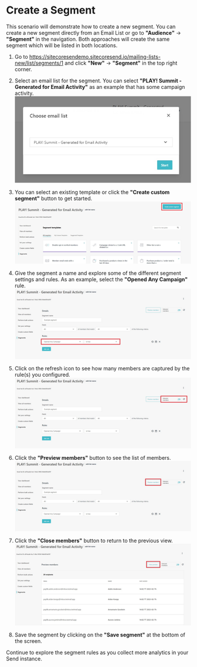 # Create a Segment

This scenario will demonstrate how to create a new segment. You can create a new segment directly from an Email List or go to  **"Audience"** -> **"Segment"** in the navigation. Both approaches will create the same segment which will be listed in both locations.

1. Go to <https://sitecoresendemo.sitecoresend.io/mailing-lists-new/list/segments/1> and click **"New"** -> **"Segment"** in the top right corner.

1. Select an email list for the segment. You can select **"PLAY! Summit - Generated for Email Activity"** as an example that has some campaign activity.
![Email List](./media/segment-2.jpg)

1. You can select an existing template or click the **"Create custom segment"** button to get started.
![Email List](./media/segment-3.jpg)

1. Give the segment a name and explore some of the different segment settings and rules. As an example, select the **"Opened Any Campaign"** rule.
![Email List](./media/segment-4.jpg)

1. Click on the refresh icon to see how many members are captured by the rule(s) you configured.
![Email List](./media/segment-5.jpg)

1. Click the **"Preview members"** button to see the list of members.
![Email List](./media/segment-6.jpg)

1. Click the **"Close members"** button to return to the previous view.
![Email List](./media/segment-7.jpg)

1. Save the segment by clicking on the **"Save segment"** at the bottom of the screen.

Continue to explore the segment rules as you collect more analytics in your Send instance.
